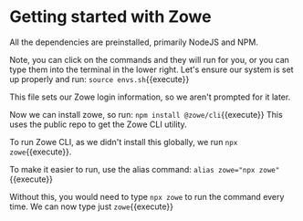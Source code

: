 # Getting started with Zowe
All the dependencies are preinstalled, primarily NodeJS and NPM. 

Note, you can click on the commands and they will run for you, or you can type them into the terminal in the lower right.
Let's ensure our system is set up properly and run:
``source envs.sh``{{execute}}

This file sets our Zowe login information, so we aren't prompted for it later.

Now we can install zowe, so run:
`npm install @zowe/cli`{{execute}}
This uses the public repo to get the Zowe CLI utility.

To run Zowe CLI, as we didn't install this globally, we run `npx zowe`{{execute}}.

To make it easier to run, use the alias command:
`alias zowe="npx zowe"`{{execute}}

Without this, you would need to type `npx zowe` to run the command every time. We can now type just `zowe`{{execute}}
